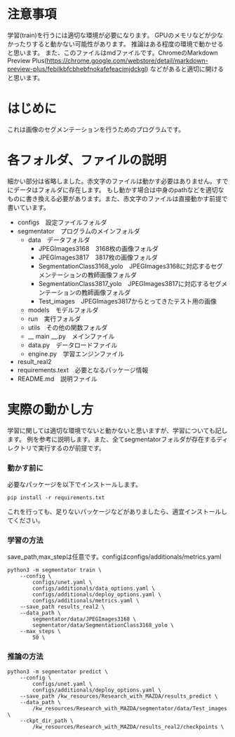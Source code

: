 # 注意事項
学習(train)を行うには適切な環境が必要になります。
GPUのメモリなどが少なかったりすると動かない可能性があります。
推論はある程度の環境で動かせると思います。
また、このファイルはmdファイルです。ChromeのMarkdown Preview Plus(https://chrome.google.com/webstore/detail/markdown-preview-plus/febilkbfcbhebfnokafefeacimjdckgl)
などがあると適切に開けると思います。

# はじめに
これは画像のセグメンテーションを行うためのプログラムです。




# 各フォルダ、ファイルの説明
細かい部分は省略しました。赤文字のファイルは動かす必要はありません。すでにデータはフォルダに存在します。
もし動かす場合は中身のpathなどを適切なものに書き換える必要があります。また、赤文字のファイルは直接動かす前提で書いています。
+ configs　設定ファイルフォルダ
+ segmentator　プログラムのメインフォルダ
   + data　データフォルダ
       + JPEGImages3168　3168枚の画像フォルダ
       + JPEGImages3817　3817枚の画像フォルダ
       + SegmentationClass3168_yolo　JPEGImages3168に対応するセグメンテーションの教師画像フォルダ
       + SegmentationClass3817_yolo　JPEGImages3817に対応するセグメンテーションの教師画像フォルダ
       + Test_images　JPEGImages3817からとってきたテスト用の画像
   + models　モデルフォルダ
   + run　実行フォルダ
   + utils　その他の関数フォルダ
   + __ main __.py　メインファイル
   + data.py　データロードファイル
   + engine.py　学習エンジンファイル
+ result_real2
+ requirements.text　必要となるパッケージ情報
+ README.md　説明ファイル


# 実際の動かし方
学習に関しては適切な環境でないと動かないと思いますが、学習についても記します。
例を参考に説明します。また、全てsegmentatorフォルダが存在するディレクトリで実行するのが前提です。

### 動かす前に
必要なパッケージを以下でインストールします。
```shell
pip install -r requirements.txt
```
これを行っても、足りないパッケージなどがありましたら、適宜インストールしてください。

### 学習の方法
save_path,max_stepは任意です。configはconfigs/additionals/metrics.yaml
```shell
python3 -m segmentator train \
    --config \
        configs/unet.yaml \
        configs/additionals/data_options.yaml \
        configs/additionals/deploy_options.yaml \
        configs/additionals/metrics.yaml \
    --save_path results_real2 \
    --data_path \
        segmentator/data/JPEGImages3168 \
        segmentator/data/SegmentationClass3168_yolo \
    --max_steps \
        50 \
```

### 推論の方法
```shell
python3 -m segmentator predict \
    --config \
        configs/unet.yaml \
        configs/additionals/deploy_options.yaml \
    --save_path /kw_resources/Research_with_MAZDA/results_predict \
    --data_path \
        /kw_resources/Research_with_MAZDA/segmentator/data/Test_images \
    --ckpt_dir_path \
        /kw_resources/Research_with_MAZDA/results_real2/checkpoints \
```
